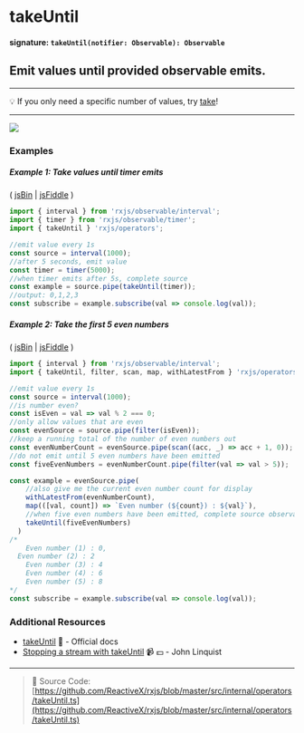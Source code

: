 # takeUntil

#### signature: `takeUntil(notifier: Observable): Observable`

## Emit values until provided observable emits.

---

:bulb: If you only need a specific number of values, try [take](take.md)!

---

<div class="ua-ad"><a href="https://ultimateangular.com/?ref=76683_kee7y7vk"><img src="https://ultimateangular.com/assets/img/banners/ua-leader.svg"></a></div>

### Examples

##### Example 1: Take values until timer emits

( [jsBin](http://jsbin.com/yevuhukeja/1/edit?js,console) |
[jsFiddle](https://jsfiddle.net/btroncone/zbe9dzb9/) )

```js
import { interval } from 'rxjs/observable/interval';
import { timer } from 'rxjs/observable/timer';
import { takeUntil } 'rxjs/operators';

//emit value every 1s
const source = interval(1000);
//after 5 seconds, emit value
const timer = timer(5000);
//when timer emits after 5s, complete source
const example = source.pipe(takeUntil(timer));
//output: 0,1,2,3
const subscribe = example.subscribe(val => console.log(val));
```

##### Example 2: Take the first 5 even numbers

( [jsBin](http://jsbin.com/doquqecara/1/edit?js,console) |
[jsFiddle](https://jsfiddle.net/btroncone/0dLeksLe/) )

```js
import { interval } from 'rxjs/observable/interval';
import { takeUntil, filter, scan, map, withLatestFrom } 'rxjs/operators';

//emit value every 1s
const source = interval(1000);
//is number even?
const isEven = val => val % 2 === 0;
//only allow values that are even
const evenSource = source.pipe(filter(isEven));
//keep a running total of the number of even numbers out
const evenNumberCount = evenSource.pipe(scan((acc, _) => acc + 1, 0));
//do not emit until 5 even numbers have been emitted
const fiveEvenNumbers = evenNumberCount.pipe(filter(val => val > 5));

const example = evenSource.pipe(
    //also give me the current even number count for display
    withLatestFrom(evenNumberCount),
    map(([val, count]) => `Even number (${count}) : ${val}`),
    //when five even numbers have been emitted, complete source observable
    takeUntil(fiveEvenNumbers)
  )
/*
	Even number (1) : 0,
  Even number (2) : 2
	Even number (3) : 4
	Even number (4) : 6
	Even number (5) : 8
*/
const subscribe = example.subscribe(val => console.log(val));
```

### Additional Resources

* [takeUntil](http://reactivex.io/rxjs/class/es6/Observable.js~Observable.html#instance-method-takeUntil)
  :newspaper: - Official docs
* [Stopping a stream with takeUntil](https://egghead.io/lessons/rxjs-stopping-a-stream-with-takeuntil?course=step-by-step-async-javascript-with-rxjs)
  :video_camera: :dollar: - John Linquist

---

> :file_folder: Source Code:
> [https://github.com/ReactiveX/rxjs/blob/master/src/internal/operators/takeUntil.ts](https://github.com/ReactiveX/rxjs/blob/master/src/internal/operators/takeUntil.ts)
